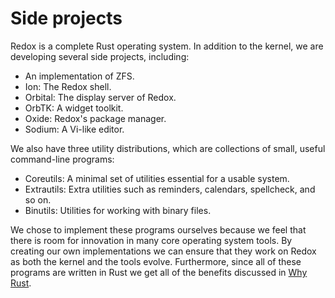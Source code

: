 Side projects
=============

Redox is a complete Rust operating system.
In addition to the kernel, we are developing several side projects, including:

- An implementation of ZFS.
- Ion: The Redox shell.
- Orbital: The display server of Redox.
- OrbTK: A widget toolkit.
- Oxide: Redox's package manager.
- Sodium: A Vi-like editor.

We also have three utility distributions, which are collections of small, useful command-line programs:
- Coreutils: A minimal set of utilities essential for a usable system.
- Extrautils: Extra utilities such as reminders, calendars, spellcheck, and so on.
- Binutils: Utilities for working with binary files.

We chose to implement these programs ourselves because we feel that there is room for innovation in many core operating system tools.
By creating our own implementations we can ensure that they work on Redox as both the kernel and the tools evolve.
Furthermore, since all of these programs are written in Rust we get all of the benefits discussed in [Why Rust].

[Why Rust]: introduction/why_rust.html
